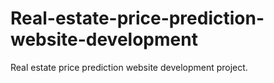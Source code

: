 # Real-estate-price-prediction-website-development
Real estate price prediction website development project.
